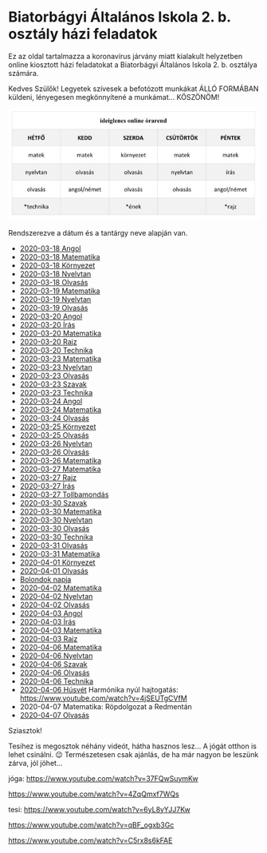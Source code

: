 # Biatorbágyi Általános Iskola 2. b. osztály házi feladatok

Ez az oldal tartalmazza a koronavírus járvány miatt kialakult helyzetben
online kiosztott házi feladatokat a Biatorbágyi Általános Iskola 2. b. osztálya
számára.

Kedves Szülők!
Legyetek szívesek a befotózott munkákat ÁLLÓ FORMÁBAN küldeni, lényegesen megkönnyítené a munkámat... KÖSZÖNÖM!

![Órarend](orarend.jpg)

Rendszerezve a dátum és a tantárgy neve alapján van.

* [2020-03-18 Angol](2020-03-18-angol.md)
* [2020-03-18 Matematika](2020-03-18-matematika.md)
* [2020-03-18 Környezet](2020-03-18-kornyezet.md)
* [2020-03-18 Nyelvtan](2020-03-18-nyelvtan.md)
* [2020-03-18 Olvasás](2020-03-18-olvasas.md)
* [2020-03-19 Matematika](2020-03-19-matematika.md)
* [2020-03-19 Nyelvtan](2020-03-19-nyelvtan.md)
* [2020-03-19 Olvasás](2020-03-19-olvasas.md)
* [2020-03-20 Angol](2020-03-20-angol.md)
* [2020-03-20 Írás](2020-03-20-iras.md)
* [2020-03-20 Matematika](2020-03-20-matematika.md)
* [2020-03-20 Rajz](2020-03-20-rajz.md)
* [2020-03-20 Technika](2020-03-20-technika.md)
* [2020-03-23 Matematika](2020-03-23-matematika.md)
* [2020-03-23 Nyelvtan](2020-03-23-nyelvtan.md)
* [2020-03-23 Olvasás](2020-03-23-olvasas.md)
* [2020-03-23 Szavak](2020-03-23-szavak.md)
* [2020-03-23 Technika](2020-03-23-technika.md)
* [2020-03-24 Angol](2020-03-24-angol.md)
* [2020-03-24 Matematika](2020-03-24-matematika.md)
* [2020-03-24 Olvasás](2020-03-24-olvasas.md)
* [2020-03-25 Környezet](2020-03-25-kornyezet.md)
* [2020-03-25 Olvasás](2020-03-25-olvasas.md)
* [2020-03-26 Nyelvtan](2020-03-26-nyelvtan.md)
* [2020-03-26 Olvasás](2020-03-26-olvasas.md)
* [2020-03-26 Matematika](2020-03-26-matematika.md)
* [2020-03-27 Matematika](2020-03-27-matematika.md)
* [2020-03-27 Rajz](2020-03-27-rajz.md)
* [2020-03-27 Írás](2020-03-27-iras.md)
* [2020-03-27 Tollbamondás](2020-03-27-tollbamondas.md)
* [2020-03-30 Szavak](2020-03-30-szavak.md)
* [2020-03-30 Matematika](2020-03-30-matematika.md)
* [2020-03-30 Nyelvtan](2020-03-30-nyelvtan.md)
* [2020-03-30 Olvasás](2020-03-30-olvasas.md)
* [2020-03-30 Technika](2020-03-30-technika.md)
* [2020-03-31 Olvasás](2020-03-31-olvasas.pdf)
* [2020-03-31 Matematika](2020-03-31-matematika.md)
* [2020-04-01 Környezet](2020-04-01-kornyezet.md)
* [2020-04-01 Olvasás](2020-04-01-olvasas.md)
* [Bolondok napja](2020-04-01-bolondok-napja.pdf)
* [2020-04-02 Matematika](2020-04-02-matematika.md)
* [2020-04-02 Nyelvtan](2020-04-02-nyelvtan.md)
* [2020-04-02 Olvasás](2020-04-02-olvasas.md)
* [2020-04-03 Angol](2020-04-03-angol.md)
* [2020-04-03 Írás](2020-04-03-iras.md)
* [2020-04-03 Matematika](2020-04-03-matematika.md)
* [2020-04-03 Rajz](2020-04-03-rajz.md)
* [2020-04-06 Matematika](2020-04-06-matematika.md)
* [2020-04-06 Nyelvtan](2020-04-06-nyelvtan.md)
* [2020-04-06 Szavak](2020-04-06-szavak.md)
* [2020-04-06 Olvasás](2020-04-06-olvasas.md)
* [2020-04-06 Technika](2020-04-06-technika.pdf)
* [2020-04-06 Húsvét](2020-04-06-husvet.pdf) Harmónika nyúl hajtogatás: https://www.youtube.com/watch?v=4jSEUTgCVfM
* 2020-04-07 Matematika: Röpdolgozat a Redmentán
* [2020-04-07 Olvasás](2020-04-07-olvasas.md)


Sziasztok!

Tesihez is megosztok néhány videót, hátha hasznos lesz... A jógát otthon is lehet csinálni. 😉
Természetesen csak ajánlás, de ha már nagyon be leszünk zárva, jól jöhet...

jóga: https://www.youtube.com/watch?v=37FQwSuymKw

https://www.youtube.com/watch?v=4ZqQmxf7WQs

tesi: https://www.youtube.com/watch?v=6yL8yYJJ7Kw

https://www.youtube.com/watch?v=qBF_ogxb3Gc

https://www.youtube.com/watch?v=C5rx8s6kFAE
